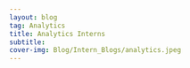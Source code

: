```yaml
---
layout: blog
tag: Analytics
title: Analytics Interns
subtitle: 
cover-img: Blog/Intern_Blogs/analytics.jpeg
---
```


